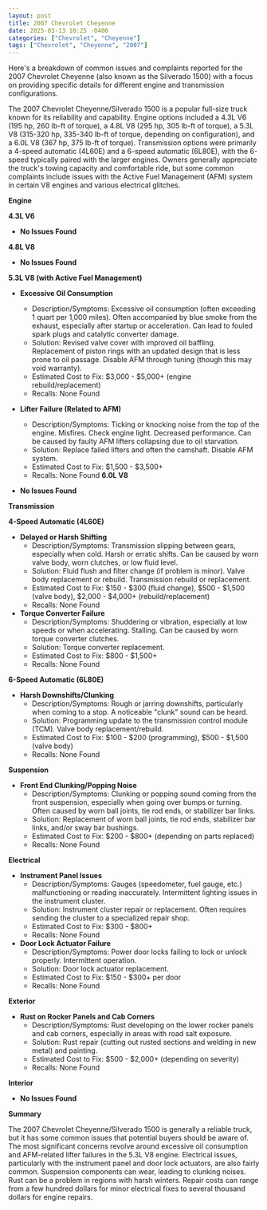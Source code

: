 ```yaml
---
layout: post
title: 2007 Chevrolet Cheyenne
date: 2025-03-13 10:25 -0400
categories: ["Chevrolet", "Cheyenne"]
tags: ["Chevrolet", "Cheyenne", "2007"]
---
```

Here's a breakdown of common issues and complaints reported for the 2007 Chevrolet Cheyenne (also known as the Silverado 1500) with a focus on providing specific details for different engine and transmission configurations.

The 2007 Chevrolet Cheyenne/Silverado 1500 is a popular full-size truck known for its reliability and capability. Engine options included a 4.3L V6 (195 hp, 260 lb-ft of torque), a 4.8L V8 (295 hp, 305 lb-ft of torque), a 5.3L V8 (315-320 hp, 335-340 lb-ft of torque, depending on configuration), and a 6.0L V8 (367 hp, 375 lb-ft of torque). Transmission options were primarily a 4-speed automatic (4L60E) and a 6-speed automatic (6L80E), with the 6-speed typically paired with the larger engines. Owners generally appreciate the truck's towing capacity and comfortable ride, but some common complaints include issues with the Active Fuel Management (AFM) system in certain V8 engines and various electrical glitches.

**Engine**

**4.3L V6**

*   **No Issues Found**

**4.8L V8**

*   **No Issues Found**

**5.3L V8 (with Active Fuel Management)**

*   **Excessive Oil Consumption**
    *   Description/Symptoms: Excessive oil consumption (often exceeding 1 quart per 1,000 miles).  Often accompanied by blue smoke from the exhaust, especially after startup or acceleration. Can lead to fouled spark plugs and catalytic converter damage.
    *   Solution: Revised valve cover with improved oil baffling. Replacement of piston rings with an updated design that is less prone to oil passage. Disable AFM through tuning (though this may void warranty).
    *   Estimated Cost to Fix: $3,000 - $5,000+ (engine rebuild/replacement)
    * Recalls: None Found
*   **Lifter Failure (Related to AFM)**
    * Description/Symptoms: Ticking or knocking noise from the top of the engine. Misfires. Check engine light. Decreased performance. Can be caused by faulty AFM lifters collapsing due to oil starvation.
    * Solution: Replace failed lifters and often the camshaft. Disable AFM system.
    * Estimated Cost to Fix: $1,500 - $3,500+
    * Recalls: None Found
**6.0L V8**

*   **No Issues Found**

**Transmission**

**4-Speed Automatic (4L60E)**

*   **Delayed or Harsh Shifting**
    *   Description/Symptoms: Transmission slipping between gears, especially when cold. Harsh or erratic shifts. Can be caused by worn valve body, worn clutches, or low fluid level.
    *   Solution: Fluid flush and filter change (if problem is minor). Valve body replacement or rebuild. Transmission rebuild or replacement.
    *   Estimated Cost to Fix: $150 - $300 (fluid change), $500 - $1,500 (valve body), $2,000 - $4,000+ (rebuild/replacement)
    * Recalls: None Found
*   **Torque Converter Failure**
    *   Description/Symptoms: Shuddering or vibration, especially at low speeds or when accelerating. Stalling. Can be caused by worn torque converter clutches.
    *   Solution: Torque converter replacement.
    *   Estimated Cost to Fix: $800 - $1,500+
    * Recalls: None Found

**6-Speed Automatic (6L80E)**

*   **Harsh Downshifts/Clunking**
    *   Description/Symptoms: Rough or jarring downshifts, particularly when coming to a stop. A noticeable "clunk" sound can be heard.
    *   Solution: Programming update to the transmission control module (TCM). Valve body replacement/rebuild.
    *   Estimated Cost to Fix: $100 - $200 (programming), $500 - $1,500 (valve body)
    * Recalls: None Found

**Suspension**

*   **Front End Clunking/Popping Noise**
    *   Description/Symptoms: Clunking or popping sound coming from the front suspension, especially when going over bumps or turning. Often caused by worn ball joints, tie rod ends, or stabilizer bar links.
    *   Solution: Replacement of worn ball joints, tie rod ends, stabilizer bar links, and/or sway bar bushings.
    *   Estimated Cost to Fix: $200 - $800+ (depending on parts replaced)
    * Recalls: None Found

**Electrical**

*   **Instrument Panel Issues**
    *   Description/Symptoms: Gauges (speedometer, fuel gauge, etc.) malfunctioning or reading inaccurately. Intermittent lighting issues in the instrument cluster.
    *   Solution: Instrument cluster repair or replacement. Often requires sending the cluster to a specialized repair shop.
    *   Estimated Cost to Fix: $300 - $800+
    * Recalls: None Found
*   **Door Lock Actuator Failure**
    *   Description/Symptoms: Power door locks failing to lock or unlock properly.  Intermittent operation.
    *   Solution: Door lock actuator replacement.
    *   Estimated Cost to Fix: $150 - $300+ per door
    * Recalls: None Found

**Exterior**

*   **Rust on Rocker Panels and Cab Corners**
    *   Description/Symptoms: Rust developing on the lower rocker panels and cab corners, especially in areas with road salt exposure.
    *   Solution: Rust repair (cutting out rusted sections and welding in new metal) and painting.
    *   Estimated Cost to Fix: $500 - $2,000+ (depending on severity)
    * Recalls: None Found

**Interior**

*   **No Issues Found**

**Summary**

The 2007 Chevrolet Cheyenne/Silverado 1500 is generally a reliable truck, but it has some common issues that potential buyers should be aware of. The most significant concerns revolve around excessive oil consumption and AFM-related lifter failures in the 5.3L V8 engine. Electrical issues, particularly with the instrument panel and door lock actuators, are also fairly common. Suspension components can wear, leading to clunking noises. Rust can be a problem in regions with harsh winters. Repair costs can range from a few hundred dollars for minor electrical fixes to several thousand dollars for engine repairs.

